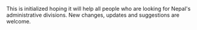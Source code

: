 This is initialized hoping it will help all people who are looking for Nepal's administrative divisions.
New changes, updates and suggestions are welcome.